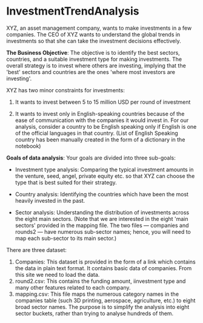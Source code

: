 # InvestmentTrendAnalysis

XYZ, an asset management company, wants to make investments in a few companies. The CEO of XYZ wants to understand the global trends in investments so that she can take the investment decisions effectively.

**The Business Objective**: The objective is to identify the best sectors, countries, and a suitable investment type for making investments. The overall strategy is to invest where others are investing, implying that the 'best' sectors and countries are the ones 'where most investors are investing'.

XYZ has two minor constraints for investments:
  1. It wants to invest between 5 to 15 million USD per round of investment

  2. It wants to invest only in English-speaking countries because of the ease of communication with the companies it would invest in. For our analysis, consider a country to be English speaking only if English is one of the official languages in that country. (List of English Speaking country has been manually created in the form of a dictionary in the notebook)
  
**Goals of data analysis**: Your goals are divided into three sub-goals:
  - Investment type analysis: Comparing the typical investment amounts in the venture, seed, angel, private equity etc. so that XYZ can choose the type that is best suited for their strategy.
  
  - Country analysis: Identifying the countries which have been the most heavily invested in the past.
  
  - Sector analysis: Understanding the distribution of investments across the eight main sectors. (Note that we are interested in the eight 'main sectors' provided in the mapping file. The two files — companies and rounds2 — have numerous sub-sector names; hence, you will need to map each sub-sector to its main sector.)

There are three dataset:
  1. Companies: This dataset is provided in the form of a link which contains the data in plain text format. It contains basic data of companies. From this site we need to load the data.
  2. round2.csv: This contains the funding amount, iinvestment type and many other features related to each company.
  3. mapping.csv: This file maps the numerous category names in the companies table (such 3D printing, aerospace, agriculture, etc.) to eight broad sector names. The purpose is to simplify the analysis into eight sector buckets, rather than trying to analyse hundreds of them.
